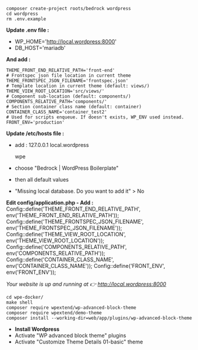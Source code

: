     composer create-project roots/bedrock wordpress
    cd wordpress
    rm .env.example

**Update .env file :**

 - WP_HOME='http://local.wordpress:8000'
 - DB_HOST='mariadb'

**And add :**

    THEME_FRONT_END_RELATIVE_PATH='front-end'
    # Frontspec json file location in current theme
    THEME_FRONTSPEC_JSON_FILENAME='frontspec.json'
    # Template location in current theme (default: views/)
    THEME_VIEW_ROOT_LOCATION='src/views/'
    # Component sub-location (default: components/)
    COMPONENTS_RELATIVE_PATH='components/'
    # Section container class name (default: container)
    CONTAINER_CLASS_NAME='container_test2'
    # Used for scripts enqueue. If doesn't exists, WP_ENV used instead.
    FRONT_ENV='production'

**Update /etc/hosts file :**
- add : 127.0.0.1 local.wordpress

    wpe

- choose "Bedrock | WordPress Boilerplate"
- then all default values
- "Missing local database. Do you want to add it" > No


**Edit config/application.php - Add :**
    Config::define('THEME_FRONT_END_RELATIVE_PATH', env('THEME_FRONT_END_RELATIVE_PATH'));
    Config::define('THEME_FRONTSPEC_JSON_FILENAME', env('THEME_FRONTSPEC_JSON_FILENAME'));
    Config::define('THEME_VIEW_ROOT_LOCATION', env('THEME_VIEW_ROOT_LOCATION'));
    Config::define('COMPONENTS_RELATIVE_PATH', env('COMPONENTS_RELATIVE_PATH'));
    Config::define('CONTAINER_CLASS_NAME', env('CONTAINER_CLASS_NAME'));
    Config::define('FRONT_ENV', env('FRONT_ENV'));

*Your website is up and running at 👉 http://local.wordpress:8000*

    cd wpe-docker/
    make shell
    composer require wpextend/wp-advanced-block-theme
    composer require wpextend/demo-theme
    composer install --working-dir=web/app/plugins/wp-advanced-block-theme

- **Install Wordpress**
- Activate "WP advanced block theme" plugins
- Activate "Customize Theme Details 01-basic" theme